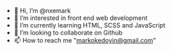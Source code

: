 - 👋 Hi, I’m @nxemark
- 👀 I’m interested in front end web development
- 🌱 I’m currently learning HTML, SCSS and JavaScript
- 💞️ I’m looking to collaborate on Github
- 📫 How to reach me "markokedoyin@gmail.com"

<!---
nxemark/nxemark is a ✨ special ✨ repository because its `README.md` (this file) appears on your GitHub profile.
You can click the Preview link to take a look at your changes.
--->
